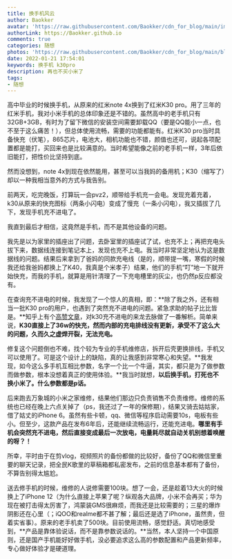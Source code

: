 ```yaml
---
title: 换手机风云
author: Baokker
avatar: 'https://raw.githubusercontent.com/Baokker/cdn_for_blog/main/img/custom/avatar.jpg'
authorLink: https://Baokker.github.io
comments: true
categories: 随想
photos: 'https://raw.githubusercontent.com/Baokker/cdn_for_blog/main/blog_imgs/pexels-uğurcan-özmen-8051987.jpg'
date: 2022-01-21 17:54:01
keywords: 换手机 k30pro
description: 再也不买小米了
tags:
- 随想
---
```




高中毕业的时候换手机，从原来的红米note 4x换到了红米K30 pro。用了三年的红米手机，我对小米手机的总体印象还是不错的。虽然高中的老手机只有32GB+3GB，有时为了留下微信的安装空间需要卸载QQ（要是QQ能小一点，也不至于这么痛苦！），但总体使用流畅，需要的功能都能有。红米K30 pro当时具备快充（伏笔），865芯片，电池大，相机功能也不错，颜值也还可，说起各项配置都是能打，买回来也是比较满意的。当时希望能像之前的老手机一样，3年后依旧能打，把性价比坚持到底。

然而没想到，note 4x到现在依然能用，甚至可以当我妈的备用机；K30（缩写了）却以一种我相当意外的方式与我告别。

前两天，吃完晚饭，打算玩一会pvz2，顺带给手机充一会电。发现充着充着，k30从原来的快充图标（两条小闪电）变成了慢充（一条小闪电），我又插拔了几下，发现手机充不进电了。

我直到最后才相信，这竟然是手机，而不是其他设备的问题。

我先是以为家里的插座出了问题，去卧室里的插座试了试，也充不上；再把充电头拔下来，数据线连接到笔记本上，发现也充不上电。我当时非常坚定地认为这是数据线的问题。结果后来拿到了爸妈的同款充电线（是的，顺带提一嘴，寒假的时候我还给我爸妈都换上了K40，我真是个米孝子）结果，他们的手机“叮”地一下就开始快充，而我的手机，就算是用针清理了一下充电槽里的灰尘，也仍然p反应都没有。

在查询充不进电的时候，我发现了一个惊人的真相，即：**除了我之外，还有相当一批K30 pro的用户，也遇到了突然充不进电的问题。紧急求助的帖子比比皆是。**知乎上有个[高赞文章](https://zhuanlan.zhihu.com/p/379228599)，对k30充不进电的来龙去脉做了一番解析。简单来说，**K30直接上了36w的快充，然而内部的充电排线没有更新，承受不了这么大的问题，久而久之虚焊开裂，无法充电。**

修复这个问题倒也不难，找个较为专业的手机维修店，拆开后壳更换排线，手机又可以使用了。可是这个设计上的缺陷，真的让我感到非常寒心和失望。**我发现，如今这么多手机互相比参数，名字一个比一个牛逼，其实，都只是为了做参数而做参数，根本没想着真正的使用体验。**我当时就想，**以后换手机，打死也不换小米了。什么参数都是p话。**

后来跑去万象城的小米之家维修，结果他们那边只负责销售不负责维修。维修的系统也已经在晚上六点关掉了（ps，我还过了一年的保修期），结果又骑去姑姑家，借了姑丈的iPhone 6。虽然有些卡顿，qq、微信等程序启动需要10s，电板有些小。但至少，这款产品在发布6年后，还能继续流畅运行，还能充进电。**哪里有手机会突然充不进电，然后直接变成最后一次放电，电量耗尽就自动关机别想着唤醒的呀？！**

所幸，平时由于在剪vlog，视频照片的备份都做的比较好，备份了QQ和微信里重要的聊天记录，把全民K歌里的草稿箱都私密发布，之前的信息基本都有了备份，不算告别得太尴尬。

送去修手机的时候，维修的人说修需要100块。想了一会，还是趁着13大火的时候换上了iPhone 12（为什么直接上苹果了呢？纵观各大品牌，小米不会再买；华为现在被打击得太厉害了，鸿蒙装GMS很麻烦，而我还是比较需要的；三星的爆炸阴影还在心里（；iQOO和realme都不甚了解；最后还是选了iPhone，虽然贵，但着实省事）。原来的老手机卖了500块。目前使用流畅，感觉舒适。真切地感受到，**产品是靠体验说话，而不是靠参数说话的。**当然，本人坚持一个中国原则，还是国产手机能好好做手机，没必要追求这么高的参数配置和产品更新频率，专心做好体验才是硬道理。
